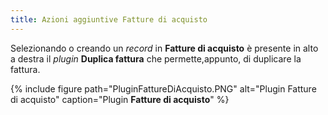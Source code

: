 ```yaml
---
title: Azioni aggiuntive Fatture di acquisto
---
```


Selezionando o creando un *record* in **Fatture di acquisto** è presente in alto a destra il *plugin* **Duplica fattura** che permette,appunto, di duplicare la fattura.

{% include figure path="PluginFattureDiAcquisto.PNG" alt="Plugin Fatture di acquisto" caption="Plugin **Fatture di acquisto**" %}

